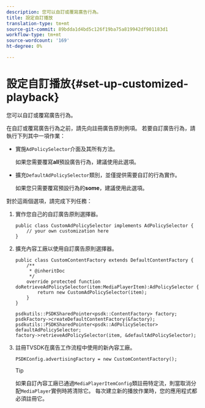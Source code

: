 ```yaml
---
description: 您可以自訂或覆寫廣告行為。
title: 設定自訂播放
translation-type: tm+mt
source-git-commit: 89bdda1d4bd5c126f19ba75a819942df901183d1
workflow-type: tm+mt
source-wordcount: '169'
ht-degree: 0%

---
```



# 設定自訂播放{#set-up-customized-playback}

您可以自訂或覆寫廣告行為。

在自訂或覆寫廣告行為之前，請先向註冊廣告原則例項。
若要自訂廣告行為，請執行下列其中一項作業：

* 實施`AdPolicySelector`介面及其所有方法。

   如果您需要覆寫&#x200B;**all**&#x200B;預設廣告行為，建議使用此選項。

* 擴充`DefaultAdPolicySelector`類別，並僅提供需要自訂的行為實作。

   如果您只需要覆寫預設行為的&#x200B;**some**，建議使用此選項。

對於這兩個選項，請完成下列任務：

1. 實作您自己的自訂廣告原則選擇器。

   ```
   public class CustomAdPolicySelector implements AdPolicySelector { 
       // your own customization here 
   }
   ```

1. 擴充內容工廠以使用自訂廣告原則選擇器。

   ```
   public class CustomContentFactory extends DefaultContentFactory { 
       /** 
        * @inheritDoc 
        */ 
       override protected function doRetrieveAdPolicySelector(item:MediaPlayerItem):AdPolicySelector { 
           return new CustomAdPolicySelector(item); 
       } 
   }
   ```

   ```
   psdkutils::PSDKSharedPointer<psdk::ContentFactory> factory; 
   psdkFactory->createDefaultContentFactory(&factory); 
   psdkutils::PSDKSharedPointer<psdk::AdPolicySelector> defaultAdPolicySelector; 
   factory->retrieveAdPolicySelector(item, &defaultAdPolicySelector);
   ```

1. 註冊TVSDK在廣告工作流程中使用的新內容工廠。

   ```
   PSDKConfig.advertisingFactory = new CustomContentFactory();
   ```

   >[!TIP]
   >
   >如果自訂內容工廠已通過`MediaPlayerItemConfig`類註冊特定流，則當取消分配`MediaPlayer`實例時將清除它。 每次建立新的播放作業時，您的應用程式都必須註冊它。